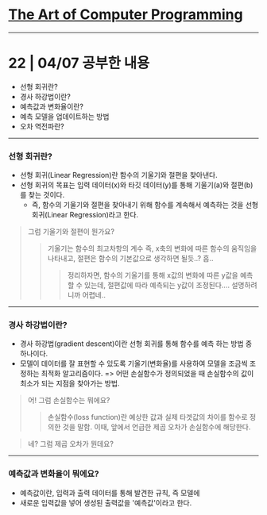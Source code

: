 # [The Art of Computer Programming](../../README.md)

---

# 22 | 04/07 공부한 내용

* 선형 회귀란?
* 경사 하강법이란?
* 예측값과 변화율이란?
* 예측 모델을 업데이트하는 방법
* 오차 역전파란?

---

### 선형 회귀란?

* 선형 회귀(Linear Regression)란 함수의 기울기와 절편을 찾아낸다.
* 선형 회귀의 목표는 입력 데이터(x)와 타깃 데이터(y)를 통해 기울기(a)와 절편(b)를 찾는 것이다. 
  * 즉, 함수의 기울기와 절편을 찾아내기 위해 함수를 계속해서 예측하는 것을 선형 회귀(Linear Regression)라고 한다.

> 그럼 기울기와 절편이 뭔가요?
> > 기울기는 함수의 최고차항의 계수 즉, x축의 변화에 따른 함수의 움직임을 나타내고,
> > 절편은 함수의 기본값으로 생각하면 될듯..? 흠..
> > > 정리하자면, 함수의 기울기를 통해 x값의 변화에 따른 y값을 예측할 수 있는데, 절편값에 따라 예측되는 y값이 조정된다.... 설명하려니까 어렵네..

---


### 경사 하강법이란?

* 경사 하강법(gradient descent)이란 선형 회귀를 통해 함수를 예측 하는 방법 중 하나이다. 
* 모델이 데이터를 잘 표현할 수 있도록 기울기(변화율)를 사용하여 모델을 조금씩 조정하는 최적화 알고리즘이다. 
=> 어떤 손실함수가 정의되었을 때 손실함수의 값이 최소가 되는 지점을 찾아가는 방법.

> 어! 그럼 손실함수는 뭐에요?
> > 손실함수(loss function)란 예상한 값과 실제 타겟값의 차이를 함수로 정의한 것을 말함. 
> > 이때, 앞에서 언급한 제곱 오차가 손실함수에 해당한다.

> 네? 그럼 제곱 오차가 뭔데요?
> > 

---

### 예측값과 변화율이 뭐에요?

* 예측값이란, 입력과 출력 데이터를 통해 발견한 규칙, 즉 모델에
* 새로운 입력값을 넣어 생성된 출력값을 '예측값'이라고 한다. 
